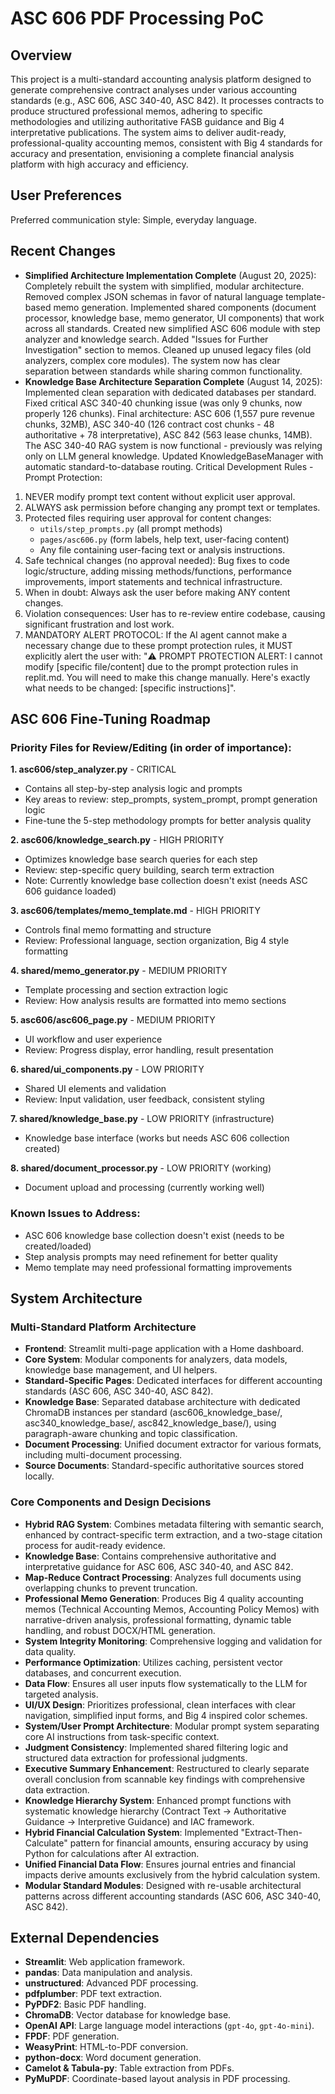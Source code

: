 # ASC 606 PDF Processing PoC

## Overview
This project is a multi-standard accounting analysis platform designed to generate comprehensive contract analyses under various accounting standards (e.g., ASC 606, ASC 340-40, ASC 842). It processes contracts to produce structured professional memos, adhering to specific methodologies and utilizing authoritative FASB guidance and Big 4 interpretative publications. The system aims to deliver audit-ready, professional-quality accounting memos, consistent with Big 4 standards for accuracy and presentation, envisioning a complete financial analysis platform with high accuracy and efficiency.

## User Preferences
Preferred communication style: Simple, everyday language.

## Recent Changes
- **Simplified Architecture Implementation Complete** (August 20, 2025): Completely rebuilt the system with simplified, modular architecture. Removed complex JSON schemas in favor of natural language template-based memo generation. Implemented shared components (document processor, knowledge base, memo generator, UI components) that work across all standards. Created new simplified ASC 606 module with step analyzer and knowledge search. Added "Issues for Further Investigation" section to memos. Cleaned up unused legacy files (old analyzers, complex core modules). The system now has clear separation between standards while sharing common functionality.
- **Knowledge Base Architecture Separation Complete** (August 14, 2025): Implemented clean separation with dedicated databases per standard. Fixed critical ASC 340-40 chunking issue (was only 9 chunks, now properly 126 chunks). Final architecture: ASC 606 (1,557 pure revenue chunks, 32MB), ASC 340-40 (126 contract cost chunks - 48 authoritative + 78 interpretative), ASC 842 (563 lease chunks, 14MB). The ASC 340-40 RAG system is now functional - previously was relying only on LLM general knowledge. Updated KnowledgeBaseManager with automatic standard-to-database routing.
Critical Development Rules - Prompt Protection:
1. NEVER modify prompt text content without explicit user approval.
2. ALWAYS ask permission before changing any prompt text or templates.
3. Protected files requiring user approval for content changes:
   - `utils/step_prompts.py` (all prompt methods)
   - `pages/asc606.py` (form labels, help text, user-facing content)
   - Any file containing user-facing text or analysis instructions.
4. Safe technical changes (no approval needed): Bug fixes to code logic/structure, adding missing methods/functions, performance improvements, import statements and technical infrastructure.
5. When in doubt: Always ask the user before making ANY content changes.
6. Violation consequences: User has to re-review entire codebase, causing significant frustration and lost work.
7. MANDATORY ALERT PROTOCOL: If the AI agent cannot make a necessary change due to these prompt protection rules, it MUST explicitly alert the user with: "⚠️ PROMPT PROTECTION ALERT: I cannot modify [specific file/content] due to the prompt protection rules in replit.md. You will need to make this change manually. Here's exactly what needs to be changed: [specific instructions]".

## ASC 606 Fine-Tuning Roadmap

### Priority Files for Review/Editing (in order of importance):

**1. asc606/step_analyzer.py** - CRITICAL
- Contains all step-by-step analysis logic and prompts
- Key areas to review: step_prompts, system_prompt, prompt generation logic
- Fine-tune the 5-step methodology prompts for better analysis quality

**2. asc606/knowledge_search.py** - HIGH PRIORITY  
- Optimizes knowledge base search queries for each step
- Review: step-specific query building, search term extraction
- Note: Currently knowledge base collection doesn't exist (needs ASC 606 guidance loaded)

**3. asc606/templates/memo_template.md** - HIGH PRIORITY
- Controls final memo formatting and structure
- Review: Professional language, section organization, Big 4 style formatting

**4. shared/memo_generator.py** - MEDIUM PRIORITY
- Template processing and section extraction logic
- Review: How analysis results are formatted into memo sections

**5. asc606/asc606_page.py** - MEDIUM PRIORITY
- UI workflow and user experience
- Review: Progress display, error handling, result presentation

**6. shared/ui_components.py** - LOW PRIORITY
- Shared UI elements and validation
- Review: Input validation, user feedback, consistent styling

**7. shared/knowledge_base.py** - LOW PRIORITY (infrastructure)
- Knowledge base interface (works but needs ASC 606 collection created)

**8. shared/document_processor.py** - LOW PRIORITY (working)
- Document upload and processing (currently working well)

### Known Issues to Address:
- ASC 606 knowledge base collection doesn't exist (needs to be created/loaded)
- Step analysis prompts may need refinement for better quality
- Memo template may need professional formatting improvements

## System Architecture

### Multi-Standard Platform Architecture
- **Frontend**: Streamlit multi-page application with a Home dashboard.
- **Core System**: Modular components for analyzers, data models, knowledge base management, and UI helpers.
- **Standard-Specific Pages**: Dedicated interfaces for different accounting standards (ASC 606, ASC 340-40, ASC 842).
- **Knowledge Base**: Separated database architecture with dedicated ChromaDB instances per standard (asc606_knowledge_base/, asc340_knowledge_base/, asc842_knowledge_base/), using paragraph-aware chunking and topic classification.
- **Document Processing**: Unified document extractor for various formats, including multi-document processing.
- **Source Documents**: Standard-specific authoritative sources stored locally.

### Core Components and Design Decisions
- **Hybrid RAG System**: Combines metadata filtering with semantic search, enhanced by contract-specific term extraction, and a two-stage citation process for audit-ready evidence.
- **Knowledge Base**: Contains comprehensive authoritative and interpretative guidance for ASC 606, ASC 340-40, and ASC 842.
- **Map-Reduce Contract Processing**: Analyzes full documents using overlapping chunks to prevent truncation.
- **Professional Memo Generation**: Produces Big 4 quality accounting memos (Technical Accounting Memos, Accounting Policy Memos) with narrative-driven analysis, professional formatting, dynamic table handling, and robust DOCX/HTML generation.
- **System Integrity Monitoring**: Comprehensive logging and validation for data quality.
- **Performance Optimization**: Utilizes caching, persistent vector databases, and concurrent execution.
- **Data Flow**: Ensures all user inputs flow systematically to the LLM for targeted analysis.
- **UI/UX Design**: Prioritizes professional, clean interfaces with clear navigation, simplified input forms, and Big 4 inspired color schemes.
- **System/User Prompt Architecture**: Modular prompt system separating core AI instructions from task-specific context.
- **Judgment Consistency**: Implemented shared filtering logic and structured data extraction for professional judgments.
- **Executive Summary Enhancement**: Restructured to clearly separate overall conclusion from scannable key findings with comprehensive data extraction.
- **Knowledge Hierarchy System**: Enhanced prompt functions with systematic knowledge hierarchy (Contract Text → Authoritative Guidance → Interpretive Guidance) and IAC framework.
- **Hybrid Financial Calculation System**: Implemented "Extract-Then-Calculate" pattern for financial amounts, ensuring accuracy by using Python for calculations after AI extraction.
- **Unified Financial Data Flow**: Ensures journal entries and financial impacts derive amounts exclusively from the hybrid calculation system.
- **Modular Standard Modules**: Designed with re-usable architectural patterns across different accounting standards (ASC 606, ASC 340-40, ASC 842).

## External Dependencies

- **Streamlit**: Web application framework.
- **pandas**: Data manipulation and analysis.
- **unstructured**: Advanced PDF processing.
- **pdfplumber**: PDF text extraction.
- **PyPDF2**: Basic PDF handling.
- **ChromaDB**: Vector database for knowledge base.
- **OpenAI API**: Large language model interactions (`gpt-4o`, `gpt-4o-mini`).
- **FPDF**: PDF generation.
- **WeasyPrint**: HTML-to-PDF conversion.
- **python-docx**: Word document generation.
- **Camelot & Tabula-py**: Table extraction from PDFs.
- **PyMuPDF**: Coordinate-based layout analysis in PDF processing.